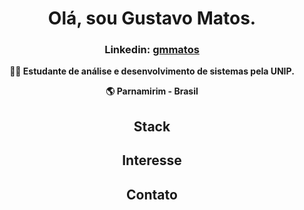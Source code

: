 <h1 align="center">Olá, sou Gustavo Matos.</h1>

<div align="center">
  
  <h3>Linkedin: <a href="https://www.linkedin.com/in/gmmatos/" target="_blank">gmmatos</a></h3>

</div>

<div align="center">
  
  **:man_technologist: Estudante de análise e desenvolvimento de sistemas pela UNIP.**
  
  **:earth_americas: Parnamirim - Brasil**
  
</div>

<div align="center">
  
  ## Stack
  
  ## Interesse
  
  ## Contato
  
</div>
